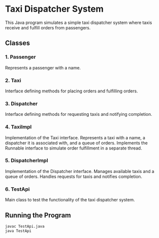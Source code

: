 # Taxi Dispatcher System
This Java program simulates a simple taxi dispatcher system where taxis receive and fulfill orders from passengers.

## Classes
### 1. Passenger
Represents a passenger with a name.
### 2. Taxi
Interface defining methods for placing orders and fulfilling orders.
### 3. Dispatcher
Interface defining methods for requesting taxis and notifying completion.
### 4. TaxiImpl
Implementation of the Taxi interface.
Represents a taxi with a name, a dispatcher it is associated with, and a queue of orders.
Implements the Runnable interface to simulate order fulfillment in a separate thread.
### 5. DispatcherImpl
Implementation of the Dispatcher interface.
Manages available taxis and a queue of orders.
Handles requests for taxis and notifies completion.
### 6. TestApi
Main class to test the functionality of the taxi dispatcher system.

## Running the Program
```bash
javac TestApi.java
java TestApi
